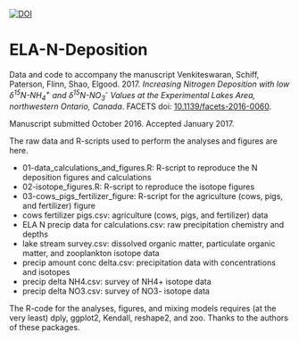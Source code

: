 [![DOI](https://zenodo.org/badge/69814279.svg)](https://zenodo.org/badge/latestdoi/69814279)

<script type="text/javascript" src="https://d1bxh8uas1mnw7.cloudfront.net/assets/embed.js"></script><div class="altmetric-embed" data-badge-type="donut" data-altmetric-id="17167555" />

<div class='altmetric-embed' data-badge-type='donut' data-doi="10.1038/nature.2012.9872"></div>


# ELA-N-Deposition

Data and code to accompany the manuscript Venkiteswaran, Schiff, Paterson, Flinn, Shao, Elgood. 2017. *Increasing Nitrogen Deposition with low δ<sup>15</sup>N-NH<sub>4</sub><sup>+</sup> and δ<sup>15</sup>N-NO<sub>3</sub><sup>-</sup> Values at the Experimental Lakes Area, northwestern Ontario, Canada*. FACETS doi: [10.1139/facets-2016-0060](https://doi.org/10.1139/facets-2016-0060).

Manuscript submitted October 2016. Accepted January 2017.

The raw data and R-scripts used to perform the analyses and figures are here.

* 01-data_calculations_and_figures.R: R-script to reproduce the N deposition figures and calculations
* 02-isotope_figures.R: R-script to reproduce the isotope figures
* 03-cows_pigs_fertilizer_figure: R-script for the agriculture (cows, pigs, and fertilizer) figure
* cows fertilizer pigs.csv: agriculture (cows, pigs, and fertilizer) data
* ELA N precip data for calculations.csv: raw precipitation chemistry and depths
* lake stream survey.csv: dissolved organic matter, particulate organic matter, and zooplankton isotope data
* precip amount conc delta.csv: precipitation data with concentrations and isotopes
* precip delta NH4.csv: survey of NH4+ isotope data
* precip delta NO3.csv: survey of NO3- isotope data

The R-code for the analyses, figures, and mixing models requires (at the very least) dply, ggplot2, Kendall, reshape2, and zoo. Thanks to the authors of these packages.
